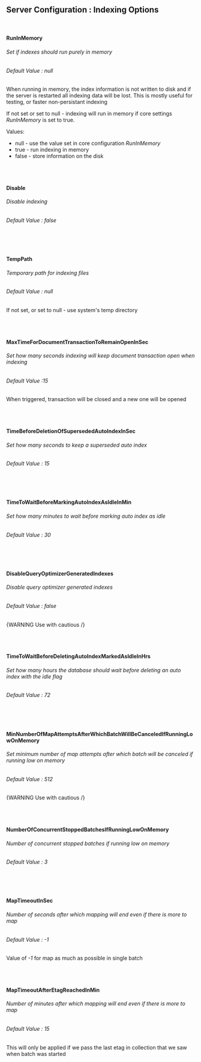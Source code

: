## Server Configuration : Indexing Options

<br>

#### RunInMemory
###### Set if indexes should run purely in memory
###### Default Value : null

 When running in memory, the index information is not written to disk and if the server is restarted all indexing data will be lost. This is mostly useful for testing, or faster non-persistant indexing
 
 If not set or set to null - indexing will run in memory if core settings *RunInMemory* is set to true.
 
 Values:
 
 * null - use the value set in core configuration *RunInMemory*
 * true - run indexing in memory
 * false - store information on the disk
 
<br><br>

#### Disable
###### Disable indexing
###### Default Value : false

<br><br>

#### TempPath
###### Temporary path for indexing files
###### Default Value : null

If not set, or set to null - use system's temp directory

<br><br>

#### MaxTimeForDocumentTransactionToRemainOpenInSec
###### Set how many seconds indexing will keep document transaction open when indexing
###### Default Value :15

When triggered, transaction will be closed and a new one will be opened

<br><br>

#### TimeBeforeDeletionOfSupersededAutoIndexInSec
###### Set how many seconds to keep a superseded auto index
###### Default Value : 15

<br><br>


#### TimeToWaitBeforeMarkingAutoIndexAsIdleInMin
###### Set how many minutes to wait before marking auto index as idle
###### Default Value : 30

<br><br>

#### DisableQueryOptimizerGeneratedIndexes
###### Disable query optimizer generated indexes
###### Default Value : false

{WARNING Use with cautious /}

<br><br>

#### TimeToWaitBeforeDeletingAutoIndexMarkedAsIdleInHrs
###### Set how many hours the database should wait before deleting an auto index with the idle flag
###### Default Value : 72

<br><br>

#### MinNumberOfMapAttemptsAfterWhichBatchWillBeCanceledIfRunningLowOnMemory
###### Set minimum number of map attempts after which batch will be canceled if running low on memory
###### Default Value : 512

{WARNING Use with cautious /}

<br><br>


#### NumberOfConcurrentStoppedBatchesIfRunningLowOnMemory
###### Number of concurrent stopped batches if running low on memory
###### Default Value : 3

<br><br>

#### MapTimeoutInSec
###### Number of seconds after which mapping will end even if there is more to map
###### Default Value : -1

Value of *-1* for map as much as possible in single batch

<br><br>

#### MapTimeoutAfterEtagReachedInMin
###### Number of minutes after which mapping will end even if there is more to map
###### Default Value : 15

This will only be applied if we pass the last etag in collection that we saw when batch was started
